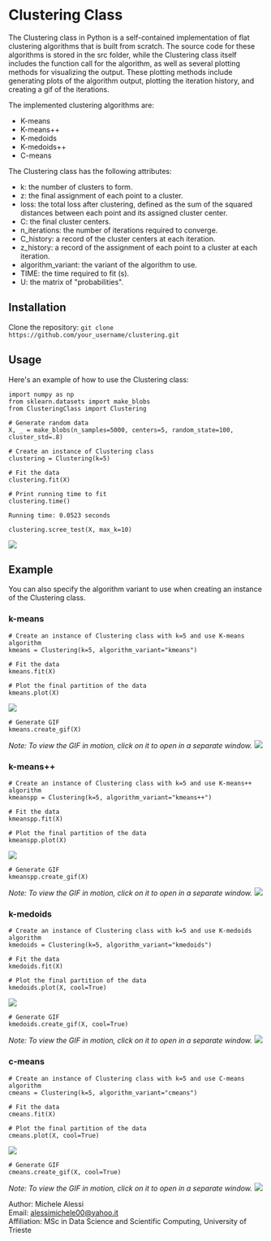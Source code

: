 # Clustering Class

The Clustering class in Python is a self-contained implementation of flat clustering algorithms that is built from scratch. The source code for these algorithms is stored in the src folder, while the Clustering class itself includes the function call for the algorithm, as well as several plotting methods for visualizing the output. These plotting methods include generating plots of the algorithm output, plotting the iteration history, and creating a gif of the iterations.

The implemented clustering algorithms are:

- K-means
- K-means++
- K-medoids
- K-medoids++
- C-means

The Clustering class has the following attributes:

- k: the number of clusters to form.
- z: the final assignment of each point to a cluster.
- loss: the total loss after clustering, defined as the sum of the squared distances between each point and its assigned cluster center.
- C: the final cluster centers.
- n_iterations: the number of iterations required to converge.
- C_history: a record of the cluster centers at each iteration.
- z_history: a record of the assignment of each point to a cluster at each iteration.
- algorithm_variant: the variant of the algorithm to use.
- TIME: the time required to fit (s).
- U: the matrix of "probabilities".

## Installation

Clone the repository:
`git clone https://github.com/your_username/clustering.git`

## Usage

Here's an example of how to use the Clustering class:

```
import numpy as np
from sklearn.datasets import make_blobs
from ClusteringClass import Clustering

# Generate random data
X, _ = make_blobs(n_samples=5000, centers=5, random_state=100, cluster_std=.8)

# Create an instance of Clustering class
clustering = Clustering(k=5)

# Fit the data
clustering.fit(X)

# Print running time to fit
clustering.time()
```

`Running time: 0.0523 seconds `

```
clustering.scree_test(X, max_k=10)
```

![](images/scree_test.png)

## Example

You can also specify the algorithm variant to use when creating an instance of the Clustering class.

### k-means

```
# Create an instance of Clustering class with k=5 and use K-means algorithm
kmeans = Clustering(k=5, algorithm_variant="kmeans")

# Fit the data
kmeans.fit(X)

# Plot the final partition of the data
kmeans.plot(X)
```

![](images/kmeans.png)

```
# Generate GIF
kmeans.create_gif(X)
```

_Note: To view the GIF in motion, click on it to open in a separate window._
![](images/kmeans.gif)

### k-means++

```
# Create an instance of Clustering class with k=5 and use K-means++ algorithm
kmeanspp = Clustering(k=5, algorithm_variant="kmeans++")

# Fit the data
kmeanspp.fit(X)

# Plot the final partition of the data
kmeanspp.plot(X)
```

![](images/kmeans++.png)

```
# Generate GIF
kmeanspp.create_gif(X)
```

_Note: To view the GIF in motion, click on it to open in a separate window._
![](images/kmeans++.gif)

### k-medoids

```
# Create an instance of Clustering class with k=5 and use K-medoids algorithm
kmedoids = Clustering(k=5, algorithm_variant="kmedoids")

# Fit the data
kmedoids.fit(X)

# Plot the final partition of the data
kmedoids.plot(X, cool=True)
```

![](images/kmedoids.png)

```
# Generate GIF
kmedoids.create_gif(X, cool=True)
```

_Note: To view the GIF in motion, click on it to open in a separate window._
![](images/kmedoids.gif)

### c-means

```
# Create an instance of Clustering class with k=5 and use C-means algorithm
cmeans = Clustering(k=5, algorithm_variant="cmeans")

# Fit the data
cmeans.fit(X)

# Plot the final partition of the data
cmeans.plot(X, cool=True)
```

![](images/cmeans.png)

```
# Generate GIF
cmeans.create_gif(X, cool=True)
```

_Note: To view the GIF in motion, click on it to open in a separate window._
![](images/cmeans.gif)


Author: Michele Alessi \
Email: alessimichele00@yahoo.it \
Affiliation: MSc in Data Science and Scientific Computing, University of Trieste

